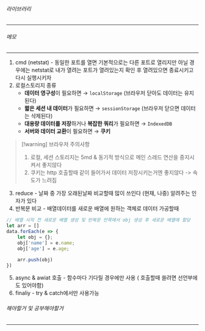 
###### 라이브러리
---


###### 메모
---
1. cmd (netstat) - 동일한 포트를 열면 기본적으로는 다른 포트로 열리지만 아닐 경우에는 netstat로 내가 열려는 포트가 열려있는지 확인 후 열려있으면 종료시키고 다시 실행시키자
2. 로컬스토리지 종류
	- **데이터 영구성**이 필요하면 → `localStorage` (브라우저 닫아도 데이터는 유지된다)
	- **짧은 세션 내 데이터**가 필요하면 → `sessionStorage` (브라우저 닫으면 데이터는 삭제된다)
	- **대용량 데이터를 저장**하거나 **복잡한 쿼리**가 필요하면 → `IndexedDB`
	- **서버와 데이터 교환**이 필요하면 → **쿠키**

>[!warning] 브라우저 주의사항
>1. 로컬, 세션 스토리지는 5md & 동기적 방식으로 메인 스레드 연산을 중지시켜서 좋지않다
>2. 쿠키는 http 호출할때 같이 들어가서 데이터 저장시키는거엔 좋지않다 -> 속도가 느려짐

3. reduce - 날짜 중 가장 오래된날짜 비교할때 많이 쓰인다 (현재, 나중) 알려주는 인자가 있다
4. 반복문 비교 - 배열데이터를 새로운 배열에 원하는 객체로 데이터 가공할때

```js
// 배열 시작 전 새로운 배열 생성 및 반복문 안쪽에서 obj 생성 후 새로운 배열에 할당
let arr = []
data.forEach(e => {
	let obj = {};
	obj['name'] = e.name;
	obj['age'] = e.age;

	arr.push(obj)
})
```

5. async & awiat 호출 - 함수마다 기다릴 경우에만 사용 ( 호출할때 쓸려면 선언부에도 있어야함)
6. finaliy - try & catch에서만 사용가능 


###### 해야할거 및 공부해야할거
---

